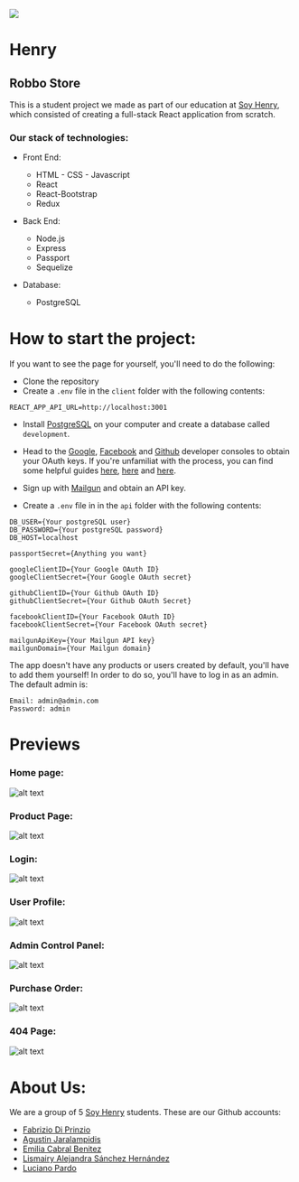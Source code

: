 <p align='left'>
    <img src='https://static.wixstatic.com/media/85087f_0d84cbeaeb824fca8f7ff18d7c9eaafd~mv2.png/v1/fill/w_160,h_30,al_c,q_85,usm_0.66_1.00_0.01/Logo_completo_Color_1PNG.webp' </img>
</p>

# Henry


## Robbo Store

This is a student project we made as part of our education at [Soy Henry](https://www.soyhenry.com/), which consisted of creating a full-stack React application from scratch.

### Our stack of technologies:

- Front End:
    + HTML - CSS - Javascript
    + React
    + React-Bootstrap
    + Redux

- Back End:
    + Node.js
    + Express
    + Passport
    + Sequelize

- Database: 
    + PostgreSQL

# How to start the project:

If you want to see the page for yourself, you'll need to do the following:

- Clone the repository
- Create a `.env` file in the `client` folder with the following contents: 
```
REACT_APP_API_URL=http://localhost:3001
```

- Install [PostgreSQL](https://www.postgresql.org/) on your computer and create a database called `development`.
- Head to the [Google](https://console.developers.google.com/projectselector2/apis/dashboard?supportedpurview=project), [Facebook](https://developers.facebook.com/) and [Github](https://github.com/settings/developers) developer consoles to obtain your OAuth keys. If you're unfamiliat with the process, you can find some helpful guides [here](https://developers.google.com/fit/android/get-api-key), [here](https://theonetechnologies.com/blog/post/how-to-get-facebook-application-id-and-secret-key) and [here](https://docs.github.com/en/free-pro-team@latest/github/authenticating-to-github/creating-a-personal-access-token#creating-a-token).

- Sign up with [Mailgun](https://www.mailgun.com/) and obtain an API key.

- Create a `.env` file in in the `api` folder with the following contents:
```
DB_USER={Your postgreSQL user}
DB_PASSWORD={Your postgreSQL password}
DB_HOST=localhost

passportSecret={Anything you want}

googleClientID={Your Google OAuth ID}
googleClientSecret={Your Google OAuth secret}

githubClientID={Your Github OAuth ID}
githubClientSecret={Your Github OAuth Secret}

facebookClientID={Your Facebook OAuth ID}
facebookClientSecret={Your Facebook OAuth secret}

mailgunApiKey={Your Mailgun API key}
mailgunDomain={Your Mailgun domain}
```

The app doesn't have any products or users created by default, you'll have to add them yourself! In order to do so, you'll have to log in as an admin. The default admin is:

```
Email: admin@admin.com
Password: admin
```


# Previews

### Home page:

![alt text](./Readme_Images/Home_Page.jpeg "Home Page")

### Product Page:
![alt text](./Readme_Images/Product_Page.jpeg "Product Page")

### Login:
![alt text](./Readme_Images/Login.jpeg "Login")

### User Profile:
![alt text](./Readme_Images/User_Profile.jpeg "User Profile")

### Admin Control Panel:
![alt text](./Readme_Images/Admin_Control_Panel.jpeg "Admin Control Panel")

### Purchase Order:
![alt text](./Readme_Images/Purchase_Order.jpeg "Purchase Order Panel")

### 404 Page:
![alt text](./Readme_Images/404_Page.jpeg "404 Page")

# About Us:

We are a group of 5 [Soy Henry](https://www.soyhenry.com/) students. These are our Github accounts:

- [Fabrizio Di Prinzio](https://github.com/FabrizioDiPrinzio)
- [Agustin Jaralampidis](https://github.com/ajaralampidis)
- [Emilia Cabral Benitez](https://github.com/Em3c2)
- [Lismairy Alejandra Sánchez Hernández](https://github.com/Lismairy-Sanchez)
- [Luciano Pardo](https://github.com/Luciobio)